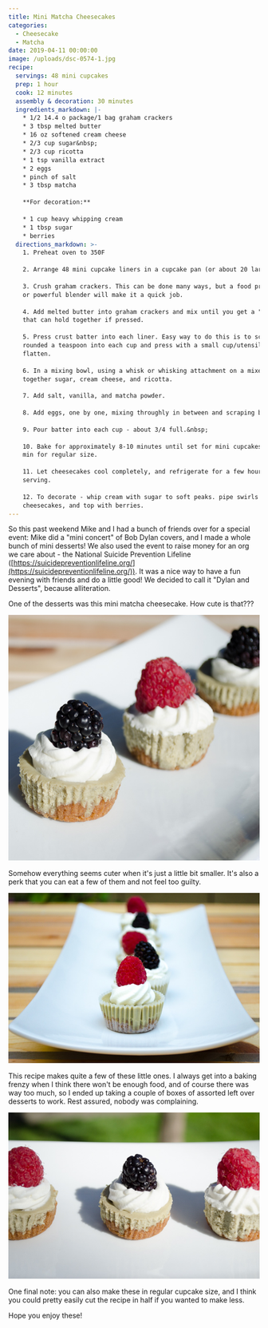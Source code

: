 ```yaml
---
title: Mini Matcha Cheesecakes
categories:
  - Cheesecake
  - Matcha
date: 2019-04-11 00:00:00
image: /uploads/dsc-0574-1.jpg
recipe:
  servings: 48 mini cupcakes
  prep: 1 hour
  cook: 12 minutes
  assembly & decoration: 30 minutes
  ingredients_markdown: |-
    * 1/2 14.4 o package/1 bag graham crackers
    * 3 tbsp melted butter
    * 16 oz softened cream cheese
    * 2/3 cup sugar&nbsp;
    * 2/3 cup ricotta
    * 1 tsp vanilla extract
    * 2 eggs
    * pinch of salt
    * 3 tbsp matcha

    **For decoration:**

    * 1 cup heavy whipping cream
    * 1 tbsp sugar
    * berries
  directions_markdown: >-
    1. Preheat oven to 350F

    2. Arrange 48 mini cupcake liners in a cupcake pan (or about 20 large ones)

    3. Crush graham crackers. This can be done many ways, but a food processor
    or powerful blender will make it a quick job.

    4. Add melted butter into graham crackers and mix until you get a "batter"
    that can hold together if pressed.

    5. Press crust batter into each liner. Easy way to do this is to scoop a
    rounded a teaspoon into each cup and press with a small cup/utensil to
    flatten.

    6. In a mixing bowl, using a whisk or whisking attachment on a mixer, whisk
    together sugar, cream cheese, and ricotta.

    7. Add salt, vanilla, and matcha powder.

    8. Add eggs, one by one, mixing throughly in between and scraping bowl.

    9. Pour batter into each cup - about 3/4 full.&nbsp;

    10. Bake for approximately 8-10 minutes until set for mini cupcakes, or 20
    min for regular size.

    11. Let cheesecakes cool completely, and refrigerate for a few hours before
    serving.

    12. To decorate - whip cream with sugar to soft peaks. pipe swirls on
    cheesecakes, and top with berries.
---
```


So this past weekend Mike and I had a bunch of friends over for a special event: Mike did a "mini concert" of Bob Dylan covers, and I made a whole bunch of mini desserts\! We also used the event to raise money for an org we care about - the National Suicide Prevention Lifeline ([https://suicidepreventionlifeline.org/](https://suicidepreventionlifeline.org/)). It was a nice way to have a fun evening with friends and do a little good\! We decided to call it "Dylan and Desserts", because alliteration.&nbsp;

One of the desserts was this mini matcha cheesecake. How cute is that???&nbsp;

![](/uploads/dsc-0579.jpg)

Somehow everything seems cuter when it's just a little bit smaller. It's also a perk that you can eat a few of them and not feel too guilty.

![](/uploads/dsc-0469.jpg)

This recipe makes quite a few of these little ones. I always get into a baking frenzy when I think there won't be enough food, and of course there was way too much, so I ended up taking a couple of boxes of assorted left over desserts to work. Rest assured, nobody was complaining.

![](/uploads/dsc-0558.jpg)

One final note: you can also make these in regular cupcake size, and I think you could pretty easily cut the recipe in half if you wanted to make less.

Hope you enjoy these\!